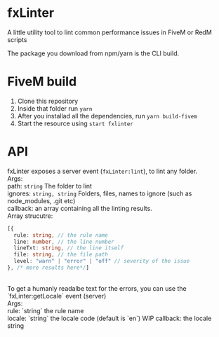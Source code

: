 # fxLinter

A little utility tool to lint common performance issues in FiveM or RedM scripts

The package you download from npm/yarn is the CLI build.

# FiveM build

1. Clone this repository
2. Inside that folder run `yarn` 
3. After you installad all the dependencies, run `yarn build-fivem` 
4. Start the resource using `start fxlinter`

# API

fxLinter exposes a server event (`fxLinter:lint`), to lint any folder.<br>
Args:<br>
path: `string` The folder to lint <br>
ignores: `string, string` Folders, files, names to ignore (such as node_modules, .git etc)<br>
callback: an array containing all the linting results.<br>
Array strucutre: <br>
```ts
[{
  rule: string, // the rule name
  line: number, // the line number
  lineTxt: string, // the line itself
  file: string, // the file path
  level: "warn" | "error" | "off" // severity of the issue
}, /* more results here*/]
```
<br>
To get a humanly readalbe text for the errors, you can use the `fxLinter:getLocale` event (server) <br>
Args: <br>
rule: `string` the rule name <br>
locale: `string` the locale code (default is `en`) WIP
callback: the locale string 